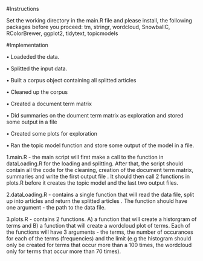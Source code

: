 #Instructions

Set the working directory in the main.R file and please install, the following packages before you proceed:
tm,
stringr,
wordcloud,
SnowballC,
RColorBrewer,
ggplot2,
tidytext,
topicmodels

#Implementation

• Loadeded the data.

• Splitted the input data.

• Built a corpus object containing all splitted articles

• Cleaned up the corpus

• Created a document term matrix

• Did summaries on the doument term matrix as exploration and stored some output in a file

• Created some plots for exploration

• Ran the topic model function and store some output of the model in a file.


1.main.R - the main script will first make a call to the function in dataLoading.R for the loading and
splitting. After that, the script should contain all the code for the cleaning, creation of the document
term matrix, summaries and write the first output file . It should then call 2 functions
in plots.R before it creates the topic model and the last two output files.

2.dataLoading.R - contains a single function that will read the data file, split up into articles and
return the splitted articles . The function should have one
argument - the path to the data file.

3.plots.R - contains 2 functions. A) a function that will create a historgram of terms and B) a function
that will create a wordcloud plot of terms. Each of the functions will have 3 arguments - the terms, the
number of occurances for each of the terms (frequencies) and the limit (e.g the histogram should only
be created for terms that occur more than a 100 times, the wordcloud only for terms that occur more
than 70 times).